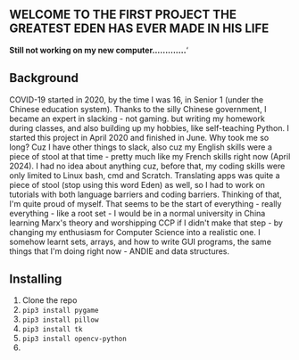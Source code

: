 ## **WELCOME TO THE FIRST PROJECT THE GREATEST EDEN HAS EVER MADE IN HIS LIFE**

**Still not working on my new computer.............**‘

## Background
COVID-19 started in 2020, by the time I was 16, in Senior 1 (under the Chinese education system). Thanks to the silly Chinese government, I became an expert in slacking - not gaming. but writing my homework during classes, and also building up my hobbies, like self-teaching Python. I started this project in April 2020 and finished in June. Why took me so long? Cuz I have other things to slack, also cuz my English skills were a piece of stool at that time - pretty much like my French skills right now (April 2024). I had no idea about anything cuz, before that, my coding skills were only limited to Linux bash, cmd and Scratch. Translating apps was quite a piece of stool (stop using this word Eden) as well, so I had to work on tutorials with both language barriers and coding barriers. Thinking of that, I'm quite proud of myself. That seems to be the start of everything - really everything - like a root set - I would be in a normal university in China learning Marx's theory and worshipping CCP if I didn't make that step - by changing my enthusiasm for Computer Science into a realistic one. I somehow learnt sets, arrays, and how to write GUI programs, the same things that I'm doing right now - ANDIE and data structures.


## Installing
1. Clone the repo
2. `pip3 install pygame`
3. `pip3 install pillow`
4. `pip3 install tk`
5. `pip3 install opencv-python`
6. 
